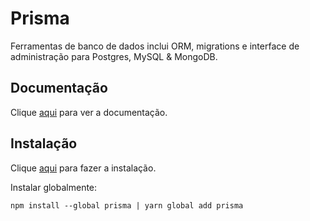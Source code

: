 # Prisma

Ferramentas de banco de dados inclui ORM, migrations e interface de administração para Postgres, MySQL & MongoDB.

## Documentação

Clique [aqui](https://github.com/prisma/prisma) para ver a documentação.

## Instalação

Clique [aqui](https://www.npmjs.com/package/prisma) para fazer a instalação.

Instalar globalmente:

```
npm install --global prisma | yarn global add prisma
```